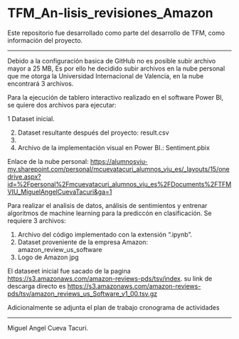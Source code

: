 # TFM_An-lisis_revisiones_Amazon
Este repositorio fue desarrollado como parte del desarrollo de TFM, como información del proyecto.


---------------------------------------------------------------------------------------------------------------------------------------
Debido a la configuración basica de GitHub no es posible subir archivo mayor a 25 MB,
Es por ello he decidido subir archivos en la nube personal que me otorga la Universidad Internacional de Valencia, en la nube encontrará 3 archivos. 


Para la ejecución de tablero interactivo realizado en el software Power BI, se quiere dos archivos para ejecutar:

1  Dataset inicial.

2. Dataset resultante después del proyecto:  result.csv
3. 
4. Archivo de la implementación visual en Power BI.: Sentiment.pbix

Enlace de la nube personal: https://alumnosviu-my.sharepoint.com/personal/mcuevatacuri_alumnos_viu_es/_layouts/15/onedrive.aspx?id=%2Fpersonal%2Fmcuevatacuri_alumnos_viu_es%2FDocuments%2FTFMVIU_MiguelAngelCuevaTacuri&ga=1


Para realizar el analisis de datos, análisis de sentimientos y entrenar algoritmos de machine learning para la prediccón en clasificación.
Se requiere 3 archivos:
1. Archivo del código implementado con la extensión “.ipynb”.
2. Dataset proveniente de la empresa Amazon: amazon_review_us_software
3. Logo de Amazon jpg

El dataseet inicial fue sacado de la pagina https://s3.amazonaws.com/amazon-reviews-pds/tsv/index.
su link de descarga directo es
https://s3.amazonaws.com/amazon-reviews-pds/tsv/amazon_reviews_us_Software_v1_00.tsv.gz

Adicionalmente se adjunta el plan de trabajo cronograma de actividades 

------------------------------------------------------------------------------------------------------------------------------------------------


Miguel Angel Cueva Tacuri.
